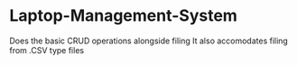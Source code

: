 # Laptop-Management-System
Does the basic CRUD operations alongside filing
It also accomodates filing from .CSV type files 

